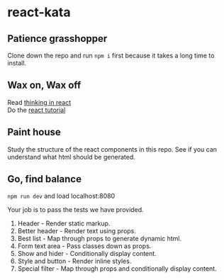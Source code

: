 # react-kata


## Patience grasshopper

Clone down the repo and run ```npm i``` first because it takes a long time to install.

## Wax on, Wax off
Read [thinking in react](https://facebook.github.io/react/docs/thinking-in-react.html)  
Do the [react tutorial](https://facebook.github.io/react/docs/tutorial.html)

## Paint house

Study the structure of the react components in this repo. See if you can understand what html should be generated.

## Go, find balance

```npm run dev``` and load localhost:8080

Your job is to pass the tests we have provided. 
1. Header - Render static markup.  
2. Better header - Render text using props.  
3. Best list - Map through props to generate dynamic html.  
4. Form text area - Pass classes down as props.  
5. Show and hider - Conditionally display content.  
6. Style and button - Render inline styles.  
7. Special filter - Map through props and conditionally display content.  


